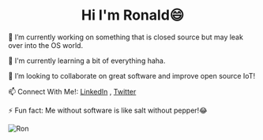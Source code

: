 <h1 align = "center">Hi I'm Ronald😄</h1>

🔭 I’m currently working on something that is closed source but may leak over into the OS world.

🚀 I'm currently learning a bit of everything haha.

🚀 I’m looking to collaborate on great software and improve open source IoT!

📫 Connect With Me!: [LinkedIn](https://www.linkedin.com/in/ronald-colyar-055392156/) , [Twitter](https://twitter.com/ColyarRonald)

⚡ Fun fact: Me without software is like salt without pepper!😂

<p><img align="center" src="https://github-readme-streak-stats.herokuapp.com/?user=RonaldColyar&" alt="Ron" /></p>
